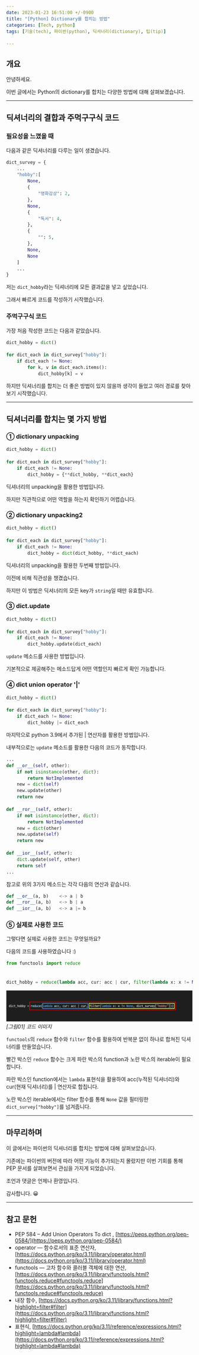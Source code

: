 ```yaml
---
date: 2023-01-23 16:51:00 +/-0900
title: "[Python] Dictionary를 합치는 방법"
categories: [Tech, python]
tags: [기술(tech), 파이썬(python), 딕셔너리(dictionary), 팁(tip)]

---
```

## 개요
안녕하세요.

이번 글에서는 Python의 dictionary를 합치는 다양한 방법에 대해 살펴보겠습니다.

---
## 딕셔너리의 결합과 주먹구구식 코드

### 필요성을 느꼈을 때

다음과 같은 딕셔너리를 다루는 일이 생겼습니다.

```python
dict_survey = {
    ...
    "hobby":[
        None,
        {
            "영화감상": 2,
        },
        None,
        {
            "독서": 4,
        },
        {
            "": 5,
        },
        None,
        None
    ]
    ...
}
```

저는 ```dict_hobby```라는 딕셔너리에 모든 결과값을 넣고 싶었습니다.

그래서 빠르게 코드를 작성하기 시작했습니다.

### 주먹구구식 코드

가장 처음 작성한 코드는 다음과 같았습니다.

```python
dict_hobby = dict()

for dict_each in dict_survey["hobby"]:
    if dict_each != None:
        for k, v in dict_each.items():
            dict_hobby[k] = v
```

하지만 딕셔너리를 합치는 더 좋은 방법이 있지 않을까 생각이 들었고 여러 경로를 찾아보기 시작했습니다.

---

## 딕셔너리를 합치는 몇 가지 방법

### ① dictionary unpacking

```python
dict_hobby = dict()

for dict_each in dict_survey["hobby"]:
    if dict_each != None:
        dict_hobby = {**dict_hobby, **dict_each}
```

딕셔너리의 unpacking을 활용한 방법입니다.

하지만 직관적으로 어떤 역할을 하는지 확인하기 어렵습니다.

### ② dictionary unpacking2

```python
dict_hobby = dict()

for dict_each in dict_survey["hobby"]:
    if dict_each != None:
        dict_hobby = dict(dict_hobby, **dict_each)
```

딕셔너리의 unpacking을 활용한 두번째 방법입니다.

이전에 비해 직관성을 챙겼습니다.

하지만 이 방법은 딕셔너리의 모든 key가 ```string```일 때만 유효합니다.

### ③ dict.update

```python
dict_hobby = dict()

for dict_each in dict_survey["hobby"]:
    if dict_each != None:
        dict_hobby.update(dict_each)
```

```update``` 메소드를 사용한 방법입니다.

기본적으로 제공해주는 메소드답게 어떤 역할인지 빠르게 확인 가능합니다.

### ④ dict union operator '|'

```python
dict_hobby = dict()

for dict_each in dict_survey["hobby"]:
    if dict_each != None:
        dict_hobby |= dict_each
```

마지막으로 python 3.9에서 추가된 \| 연산자를 활용한 방법입니다.

내부적으로는 ```update``` 메소드를 활용한 다음의 코드가 동작합니다.

```python
...
def __or__(self, other):
    if not isinstance(other, dict):
        return NotImplemented
    new = dict(self)
    new.update(other)
    return new

def __ror__(self, other):
    if not isinstance(other, dict):
        return NotImplemented
    new = dict(other)
    new.update(self)
    return new

def __ior__(self, other):
    dict.update(self, other)
    return self
...
```

참고로 위의 3가지 메소드는 각각 다음의 연산과 같습니다.

```python
def __or__(a, b)    <-> a | b
def __ror__(a, b)   <-> b | a
def __ior__(a, b)   <-> a |= b
```

### ⑤ 실제로 사용한 코드

그렇다면 실제로 사용한 코드는 무엇일까요?

다음의 코드를 사용하였습니다 :)

```python
from functools import reduce


dict_hobby = reduce(lambda acc, cur: acc | cur, filter(lambda x: x != None, dict_survey["hobby"]))
```

![코드 이미지](/assets/img/develop/3004/3004_01_code.png)
_[그림01] 코드 이미지_

```functools```의 ```reduce``` 함수와 ```filter``` 함수를 활용하여 반복문 없이 하나로 합쳐진 딕셔너리를 만들었습니다.

빨간 박스인 ```reduce``` 함수는 크게 파란 박스의 function과 노란 박스의 iterable이 필요합니다.

파란 박스인 function에서는 ```lambda``` 표현식을 활용하여 acc(누적된 딕셔너리)와 cur(현재 딕셔너리)를 \| 연산자로 합칩니다.

노란 박스인 iterable에서는 filter 함수를 통해 ```None``` 값을 필터링한 ```dict_survey["hobby"]```를 넘겨줍니다. 

---
## 마무리하며

이 글에서는 파이썬의 딕셔너리를 합치는 방법에 대해 살펴보았습니다.

기존에는 파이썬의 버전에 따라 어떤 기능이 추가되는지 몰랐지만 이번 기회를 통해 PEP 문서를 살펴보면서 관심을 가지게 되었습니다.

조언과 댓글은 언제나 환영입니다.

감사합니다. 😀

---
## 참고 문헌
- PEP 584 – Add Union Operators To dict
, [https://peps.python.org/pep-0584/](https://peps.python.org/pep-0584/)
- operator — 함수로서의 표준 연산자, [https://docs.python.org/ko/3.11/library/operator.html](https://docs.python.org/ko/3.11/library/operator.html)
- functools — 고차 함수와 콜러블 객체에 대한 연산, [https://docs.python.org/ko/3.11/library/functools.html?functools.reduce#functools.reduce](https://docs.python.org/ko/3.11/library/functools.html?functools.reduce#functools.reduce)
- 내장 함수, [https://docs.python.org/ko/3.11/library/functions.html?highlight=filter#filter](https://docs.python.org/ko/3.11/library/functions.html?highlight=filter#filter)
- 표현식, [https://docs.python.org/ko/3.11/reference/expressions.html?highlight=lambda#lambda](https://docs.python.org/ko/3.11/reference/expressions.html?highlight=lambda#lambda)